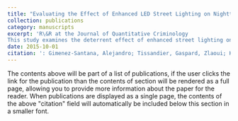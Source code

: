 ```yaml
---
title: "Evaluating the Effect of Enhanced LED Street Lighting on Nighttime Violent Crime"
collection: publications
category: manuscripts
excerpt: 'R\&R at the Journal of Quantitative Criminology
This study examines the deterrent effect of enhanced street lighting on nighttime violent crime in Newark, NJ, where high-pressure sodium lights were replaced with LED fixtures between 2019 and 2021. Using a quasi-experimental design with Difference-in-Difference setting and the 2021 Gardner estimator, we assess the impact of approximately 1,500 streetlight upgrades. Results show a significant short-term reduction in nighttime and outdoor violent crime of approximately 50% in the first two quarters post-replacement; the effect is mainly driven by a decrease in aggravated assaults and robberies. However, this effect disappears after two quarters, suggesting an adaptation to the new lighting environment. Long-term analysis doesn't show any significant reduction in violent or property crime in the long run (two years post-replacement).'
date: 2015-10-01
citation: ': Gimenez-Santana, Alejandro; Tissandier, Gaspard, Zlaoui; Khalil, Santos, Adriana; Caplan, Joel; Kennedy, Leslie (2025). &quot;Paper Title Number 3.&quot; <i>Journal 1</i>. 1(3).'
---
```


The contents above will be part of a list of publications, if the user clicks the link for the publication than the contents of section will be rendered as a full page, allowing you to provide more information about the paper for the reader. When publications are displayed as a single page, the contents of the above "citation" field will automatically be included below this section in a smaller font.
